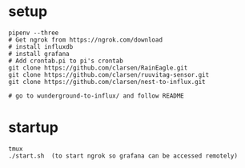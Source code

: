# setup
    pipenv --three
    # Get ngrok from https://ngrok.com/download
    # install influxdb
    # install grafana
    # Add crontab.pi to pi's crontab
    git clone https://github.com/clarsen/RainEagle.git
    git clone https://github.com/clarsen/ruuvitag-sensor.git
    git clone https://github.com/clarsen/nest-to-influx.git

    # go to wunderground-to-influx/ and follow README

# startup
    tmux
    ./start.sh  (to start ngrok so grafana can be accessed remotely)
